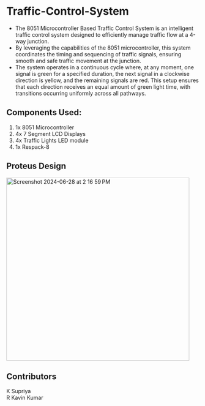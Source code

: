 # Traffic-Control-System
- The 8051 Microcontroller Based Traffic Control System is an intelligent traffic control system designed to efficiently manage traffic flow at a 4-way junction. 
- By leveraging the capabilities of the 8051 microcontroller, this system coordinates the timing and sequencing of traffic signals, ensuring smooth and safe traffic movement at the junction.
- The system operates in a continuous cycle where, at any moment, one signal is green for a specified duration, the next signal in a clockwise direction is yellow, and the remaining signals are red. This setup ensures that each direction receives an equal amount of green light time, with transitions occurring uniformly across all pathways.

## Components Used:
1. 1x 8051 Microcontroller
2. 4x 7 Segment LCD Displays
3. 4x Traffic Lights LED module
4. 1x Respack-8

## Proteus Design
<img width="478" alt="Screenshot 2024-06-28 at 2 16 59 PM" src="https://github.com/supriyakommini/Traffic-Control-System-/assets/160637240/54dd1a5b-e4a1-4265-b63d-ff3bf3950284">

## Contributors
K Supriya<br>
R Kavin Kumar
